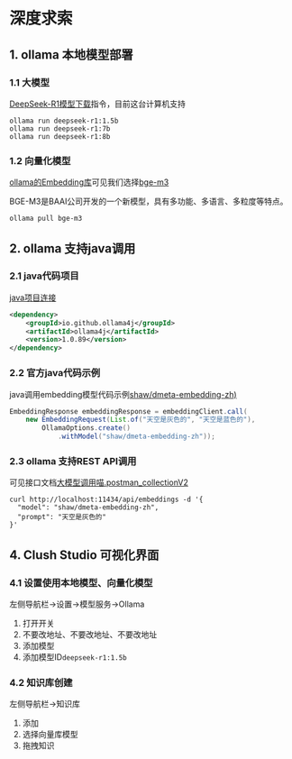 # 深度求索

## 1. ollama 本地模型部署

### 1.1 大模型

[DeepSeek-R1模型下载](https://ollama.com/library/deepseek-r1)指令，目前这台计算机支持

```
ollama run deepseek-r1:1.5b
ollama run deepseek-r1:7b
ollama run deepseek-r1:8b
```

### 1.2 向量化模型

[ollama的Embedding库](https://ollama.com/search?c=embedding)可见我们选择[bge-m3](https://ollama.com/library/bge-m3)

BGE-M3是BAAI公司开发的一个新模型，具有多功能、多语言、多粒度等特点。

```
ollama pull bge-m3
```



## 2.  ollama 支持java调用

### 2.1 java代码项目

[java项目连接](https://github.com/ollama4j/ollama4j-web-ui)

```xml
<dependency>
    <groupId>io.github.ollama4j</groupId>
    <artifactId>ollama4j</artifactId>
    <version>1.0.89</version>
</dependency>
```

### 2.2 官方java代码示例

java调用embedding模型代码示例[shaw/dmeta-embedding-zh)](https://ollama.com/shaw/dmeta-embedding-zh)

```java
EmbeddingResponse embeddingResponse = embeddingClient.call(
    new EmbeddingRequest(List.of("天空是灰色的", "天空是蓝色的"),
        OllamaOptions.create()
            .withModel("shaw/dmeta-embedding-zh"));
```

### 2.3 ollama 支持REST API调用

可见接口文档[大模型调用喵.postman_collectionV2](./大模型调用喵.postman_collectionV2.json)

```shell
curl http://localhost:11434/api/embeddings -d '{
  "model": "shaw/dmeta-embedding-zh",
  "prompt": "天空是灰色的"
}'
```

## 4.  Clush Studio 可视化界面

### 4.1 设置使用本地模型、向量化模型

左侧导航栏->设置->模型服务->Ollama

1. 打开开关
2. 不要改地址、不要改地址、不要改地址
3. 添加模型
4. 添加模型ID`deepseek-r1:1.5b`

### 4.2 知识库创建

左侧导航栏->知识库

1. 添加
2. 选择向量库模型
3. 拖拽知识



